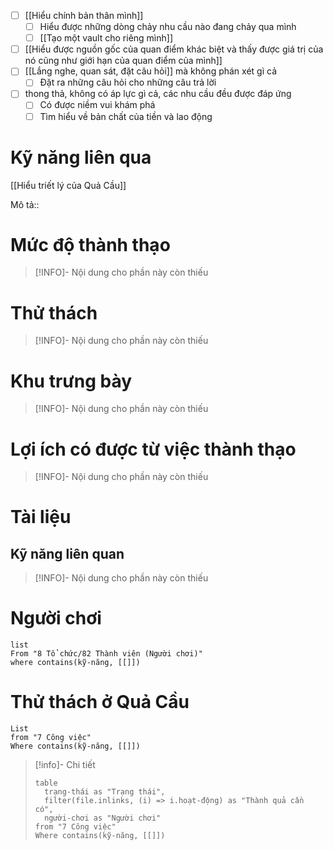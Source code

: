 - [ ] [[Hiểu chính bản thân mình]]
	- [ ] Hiểu được những dòng chảy nhu cầu nào đang chảy qua mình
	- [ ] [[Tạo một vault cho riêng mình]]
- [ ] [[Hiểu được nguồn gốc của quan điểm khác biệt và thấy được giá trị của nó cũng như giới hạn của quan điểm của mình]]
- [ ] [[Lắng nghe, quan sát, đặt câu hỏi]] mà không phán xét gì cả
	- [ ] Đặt ra những câu hỏi cho những câu trả lời
- [ ] thong thả, không có áp lực gì cả, các nhu cầu đều được đáp ứng
	- [ ] Có được niềm vui khám phá
	- [ ] Tìm hiểu về bản chất của tiền và lao động
# Kỹ năng liên qua
[[Hiểu triết lý của Quả Cầu]]

Mô tả::
# Mức độ thành thạo
> [!INFO]- Nội dung cho phần này còn thiếu
# Thử thách
> [!INFO]- Nội dung cho phần này còn thiếu

# Khu trưng bày
> [!INFO]- Nội dung cho phần này còn thiếu
# Lợi ích có được từ việc thành thạo
> [!INFO]- Nội dung cho phần này còn thiếu
# Tài liệu
## Kỹ năng liên quan
> [!INFO]- Nội dung cho phần này còn thiếu

# Người chơi
```dataview
list
From "8 Tổ chức/82 Thành viên (Người chơi)"
where contains(kỹ-năng, [[]])
```

# Thử thách ở Quả Cầu
```dataview 
List
from "7 Công việc"
Where contains(kỹ-năng, [[]])
```

> [!info]- Chi tiết
> ```dataview
> table 
> 	trạng-thái as "Trạng thái", 
> 	filter(file.inlinks, (i) => i.hoạt-động) as "Thành quả cần có",
> 	người-chơi as "Người chơi"
> from "7 Công việc"
> Where contains(kỹ-năng, [[]])
> ```
